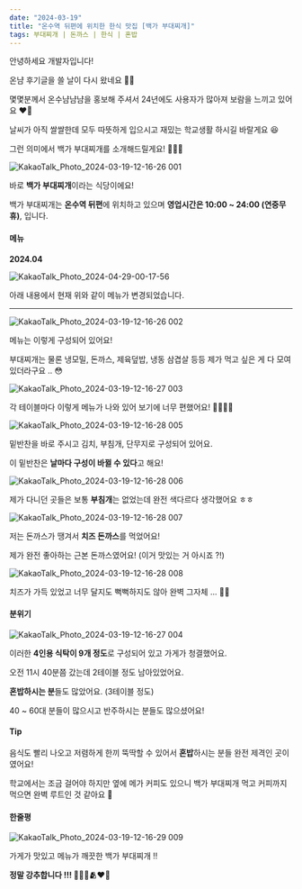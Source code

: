 ```yaml
---
date: "2024-03-19"
title: "온수역 뒤편에 위치한 한식 맛집 [백가 부대찌개]"
tags: 부대찌개 | 돈까스 | 한식 | 혼밥
---
```


안녕하세요 개발자입니다!

온냠 후기글을 쓸 날이 다시 왔네요 🥺💦

몇몇분께서 온수냠냠냠을 홍보해 주셔서 24년에도 사용자가 많아져 보람을 느끼고 있어요 ❤️‍🔥

날씨가 아직 쌀쌀한데 모두 따뜻하게 입으시고 재밌는 학교생활 하시길 바랄게요 😆

그런 의미에서 백가 부대찌개를 소개해드릴게요! 🍚🍚🍚

![KakaoTalk_Photo_2024-03-19-12-16-26 001](https://github.com/hanseulhee/onsuYumYumYum/assets/63100352/27074e81-f51a-44f7-8473-a5c8e4432a97)

바로 **백가 부대찌개**이라는 식당이에요!

백가 부대찌개는 **온수역 뒤편**에 위치하고 있으며 **영업시간은 10:00 ~ 24:00 (연중무휴)**, 입니다.

#### 메뉴

**2024.04**

![KakaoTalk_Photo_2024-04-29-00-17-56](https://github.com/hanseulhee/onsuYumYumYum/assets/63100352/ec5a0318-c492-4d28-908a-856c6b242966)

아래 내용에서 현재 위와 같이 메뉴가 변경되었습니다.

---

![KakaoTalk_Photo_2024-03-19-12-16-26 002](https://github.com/hanseulhee/onsuYumYumYum/assets/63100352/7ef75f43-22dc-4d17-9e77-88fde2a941bf)

메뉴는 이렇게 구성되어 있어요!

부대찌개는 물론 냉모밀, 돈까스, 제육덮밥, 냉동 삼겹살 등등 제가 먹고 싶은 게 다 모여있더라구요 .. 😳

![KakaoTalk_Photo_2024-03-19-12-16-27 003](https://github.com/hanseulhee/onsuYumYumYum/assets/63100352/18c093fb-8556-4935-8b97-f9e775a015b2)

각 테이블마다 이렇게 메뉴가 나와 있어 보기에 너무 편했어요! 👍🏻👍🏻

![KakaoTalk_Photo_2024-03-19-12-16-28 005](https://github.com/hanseulhee/onsuYumYumYum/assets/63100352/66a1275f-27c9-45e0-b46a-1900eb1a144b)

밑반찬을 바로 주시고 김치, 부침개, 단무지로 구성되어 있어요.

이 밑반찬은 **날마다 구성이 바뀔 수 있다**고 해요!

![KakaoTalk_Photo_2024-03-19-12-16-28 006](https://github.com/hanseulhee/onsuYumYumYum/assets/63100352/65f5a311-d268-4da2-ab7b-1d397a334172)

제가 다니던 곳들은 보통 **부침개**는 없었는데 완전 색다르다 생각했어요 ㅎㅎ

![KakaoTalk_Photo_2024-03-19-12-16-28 007](https://github.com/hanseulhee/onsuYumYumYum/assets/63100352/ad6d43c0-50a0-41bc-9e70-e08f6c7eac2a)

저는 돈까스가 땡겨서 **치즈 돈까스**를 먹었어요!

제가 완전 좋아하는 근본 돈까스였어요! (이거 맛있는 거 아시죠 ?!)

![KakaoTalk_Photo_2024-03-19-12-16-28 008](https://github.com/hanseulhee/onsuYumYumYum/assets/63100352/32250f9e-79ca-4408-b43f-70bc7a9714ea)

치즈가 가득 있었고 너무 달지도 뻑뻑하지도 않아 완벽 그자체 ... 🫶🏻

#### 분위기

![KakaoTalk_Photo_2024-03-19-12-16-27 004](https://github.com/hanseulhee/onsuYumYumYum/assets/63100352/00c290ed-4e97-463b-8199-747bdd038ad9)

이러한 **4인용 식탁이 9개 정도**로 구성되어 있고 가게가 청결했어요.

오전 11시 40분쯤 갔는데 2테이블 정도 남아있었어요.

**혼밥하시는 분**들도 많았어요. (3테이블 정도)

40 ~ 60대 분들이 많으시고 반주하시는 분들도 많으셨어요!

#### Tip

음식도 빨리 나오고 저렴하게 한끼 뚝딱할 수 있어서 **혼밥**하시는 분들 완전 제격인 곳이였어요!

학교에서는 조금 걸어야 하지만 옆에 메가 커피도 있으니 백가 부대찌개 먹고 커피까지 먹으면 완벽 루트인 것 같아요 🤭

#### 한줄평

![KakaoTalk_Photo_2024-03-19-12-16-29 009](https://github.com/hanseulhee/onsuYumYumYum/assets/63100352/7b640093-2634-40ca-8371-4244eae49b42)

가게가 맛있고 메뉴가 깨끗한 백가 부대찌개 !!

**정말 강추합니다 !!! 👍🏻🍚🫂❤️‍🔥**

